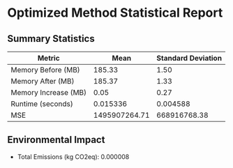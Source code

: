 # Optimized Method Statistical Report

## Summary Statistics

| Metric | Mean | Standard Deviation |
|--------|------|--------------------|
| Memory Before (MB) | 185.33 | 1.50 |
| Memory After (MB) | 185.37 | 1.33 |
| Memory Increase (MB) | 0.05 | 0.27 |
| Runtime (seconds) | 0.015336 | 0.004588 |
| MSE | 1495907264.71 | 668916768.38 |

## Environmental Impact
- Total Emissions (kg CO2eq): 0.000008
